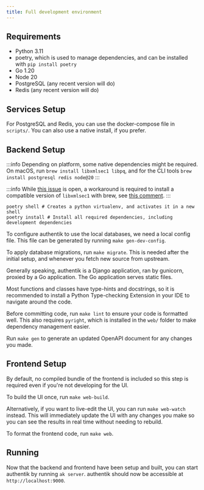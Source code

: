 ```yaml
---
title: Full development environment
---
```


## Requirements

-   Python 3.11
-   poetry, which is used to manage dependencies, and can be installed with `pip install poetry`
-   Go 1.20
-   Node 20
-   PostgreSQL (any recent version will do)
-   Redis (any recent version will do)

## Services Setup

For PostgreSQL and Redis, you can use the docker-compose file in `scripts/`.
You can also use a native install, if you prefer.

## Backend Setup

:::info
Depending on platform, some native dependencies might be required. On macOS, run `brew install libxmlsec1 libpq`, and for the CLI tools `brew install postgresql redis node@20`
:::

:::info
While [this issue](https://github.com/xmlsec/python-xmlsec/issues/252) is open, a workaround is required to install a compatible version of `libxmlsec1` with brew, see [this comment](https://github.com/xmlsec/python-xmlsec/issues/254#issuecomment-1511135314).
:::

```shell
poetry shell # Creates a python virtualenv, and activates it in a new shell
poetry install # Install all required dependencies, including development dependencies
```

To configure authentik to use the local databases, we need a local config file. This file can be generated by running `make gen-dev-config`.

To apply database migrations, run `make migrate`. This is needed after the initial setup, and whenever you fetch new source from upstream.

Generally speaking, authentik is a Django application, ran by gunicorn, proxied by a Go application. The Go application serves static files.

Most functions and classes have type-hints and docstrings, so it is recommended to install a Python Type-checking Extension in your IDE to navigate around the code.

Before committing code, run `make lint` to ensure your code is formatted well. This also requires `pyright`, which is installed in the `web/` folder to make dependency management easier.

Run `make gen` to generate an updated OpenAPI document for any changes you made.

## Frontend Setup

By default, no compiled bundle of the frontend is included so this step is required even if you're not developing for the UI.

To build the UI once, run `make web-build`.

Alternatively, if you want to live-edit the UI, you can run `make web-watch` instead.
This will immediately update the UI with any changes you make so you can see the results in real time without needing to rebuild.

To format the frontend code, run `make web`.

## Running

Now that the backend and frontend have been setup and built, you can start authentik by running `ak server`. authentik should now be accessible at `http://localhost:9000`.
